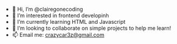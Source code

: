 - 👋 Hi, I’m @clairegonecoding
- 👀 I’m interested in frontend developinh
- 🌱 I’m currently learning HTML and Javascript
- 💞️ I’m looking to collaborate on simple projects to help me learn!
- 📫 Email me: crazycar3z@gmail.com

<!---
clairegonecoding/clairegonecoding is a ✨ special ✨ repository because its `README.md` (this file) appears on your GitHub profile.
You can click the Preview link to take a look at your changes.
--->
